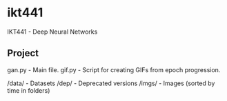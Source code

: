 # ikt441
IKT441 - Deep Neural Networks

## Project
gan.py - Main file.
gif.py - Script for creating GIFs from epoch progression.

/data/ - Datasets
/dep/  - Deprecated versions
/imgs/ - Images (sorted by time in folders)
